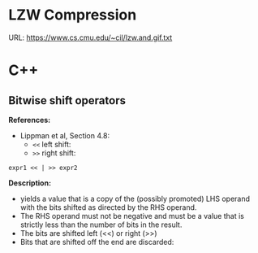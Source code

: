 # LZW Compression
URL: https://www.cs.cmu.edu/~cil/lzw.and.gif.txt

# C++
## Bitwise shift operators
**References:** 
- Lippman et al, Section 4.8: 
  - `<<` left shift: 
  - `>>` right shift: 

```
expr1 << | >> expr2
```
**Description:**  
- yields a value that is a copy of the (possibly promoted) LHS operand with the bits shifted as directed by the RHS operand. 
- The RHS operand must not be negative and must be a value that is strictly less than the number of bits in the result. 
- The bits are shifted left (<<) or right (>>)
- Bits that are shifted off the end are discarded: